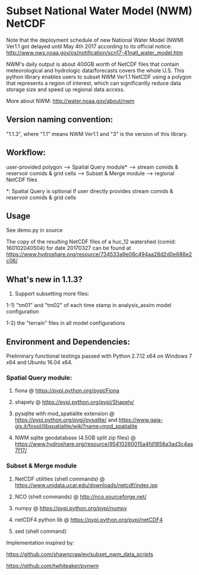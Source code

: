 # Subset National Water Model (NWM) NetCDF

Note that the deployment schedule of new National Water Model (NWM) Ver1.1 got delayed until May 4th 2017 according to its official notice: http://www.nws.noaa.gov/os/notification/scn17-41natl_water_model.htm

NWM's daily output is about 400GB worth of NetCDF files that contain meteorological and hydrologic data/forecasts covers the whole U.S.
This python library enables users to subset NWM Ver1.1 NetCDF using a polygon that represents a region of interest, which can significantly reduce data storage size and speed up regional data access.

More about NWM: http://water.noaa.gov/about/nwm

## Version naming convention:
"1.1.3", where "1.1" means NWM Ver1.1 and "3" is the version of this library.

## Workflow:
user-provided polygon --> Spatial Query module* --> stream comids & reservoir comids & grid cells --> Subset & Merge module --> regional NetCDF files

*: Spatial Query is optional if user directly provides stream comids & reservoir comids & grid cells

## Usage
See demo.py in source

The copy of the resulting NetCDF files of a huc_12 watershed (comid: 160102040504) for date 20170327 can be found at https://www.hydroshare.org/resource/734533a9e08c494aa28d2d0e688e2c06/

## What's new in 1.1.3?
1) Support subsetting more files:

1-1) "tm01" and "tm02" of each time stamp in analysis_assim model configuration

1-2) the "terrain" files in all model configurations

## Environment and Dependencies:
Preliminary functional testings passed with Python 2.7.12 x64 on Windows 7 x64 and Ubuntu 16.04 x64.

### Spatial Query module:

1) fiona @ https://pypi.python.org/pypi/Fiona

2) shapely @ https://pypi.python.org/pypi/Shapely/

3) pysqlite with mod_spatialite extension @ https://pypi.python.org/pypi/pysqlite/ and https://www.gaia-gis.it/fossil/libspatialite/wiki?name=mod_spatialite

4) NWM sqlite geodatabase (4.5GB split zip files) @ https://www.hydroshare.org/resource/95410260015a4fd1858a3ad3c4aa7f17/

### Subset & Merge module

1) NetCDF utilities (shell commands) @ https://www.unidata.ucar.edu/downloads/netcdf/index.jsp

2) NCO (shell commands) @ http://nco.sourceforge.net/

3) numpy @ https://pypi.python.org/pypi/numpy

4) netCDF4 python lib @ https://pypi.python.org/pypi/netCDF4

5) sed (shell command)

Implementation inspired by:

https://github.com/shawncrawley/subset_nwm_data_scripts

https://github.com/twhiteaker/pynwm